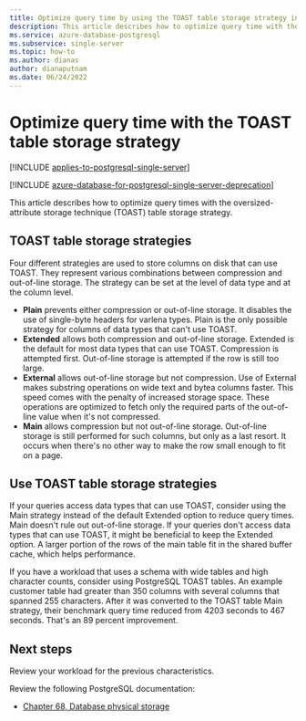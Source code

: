```yaml
---
title: Optimize query time by using the TOAST table storage strategy in Azure Database for PostgreSQL - Single Server
description: This article describes how to optimize query time with the TOAST table storage strategy on an Azure Database for PostgreSQL - Single Server.
ms.service: azure-database-postgresql
ms.subservice: single-server
ms.topic: how-to
ms.author: dianas
author: dianaputnam
ms.date: 06/24/2022
---
```


# Optimize query time with the TOAST table storage strategy

[!INCLUDE [applies-to-postgresql-single-server](../includes/applies-to-postgresql-single-server.md)]

[!INCLUDE [azure-database-for-postgresql-single-server-deprecation](../includes/azure-database-for-postgresql-single-server-deprecation.md)]

This article describes how to optimize query times with the oversized-attribute storage technique (TOAST) table storage strategy.

## TOAST table storage strategies

Four different strategies are used to store columns on disk that can use TOAST. They represent various combinations between compression and out-of-line storage. The strategy can be set at the level of data type and at the column level.
- **Plain** prevents either compression or out-of-line storage. It disables the use of single-byte headers for varlena types. Plain is the only possible strategy for columns of data types that can't use TOAST.
- **Extended** allows both compression and out-of-line storage. Extended is the default for most data types that can use TOAST. Compression is attempted first. Out-of-line storage is attempted if the row is still too large.
- **External** allows out-of-line storage but not compression. Use of External makes substring operations on wide text and bytea columns faster. This speed comes with the penalty of increased storage space. These operations are optimized to fetch only the required parts of the out-of-line value when it's not compressed.
- **Main** allows compression but not out-of-line storage. Out-of-line storage is still performed for such columns, but only as a last resort. It occurs when there's no other way to make the row small enough to fit on a page.

## Use TOAST table storage strategies

If your queries access data types that can use TOAST, consider using the Main strategy instead of the default Extended option to reduce query times. Main doesn't rule out out-of-line storage. If your queries don't access data types that can use TOAST, it might be beneficial to keep the Extended option. A larger portion of the rows of the main table fit in the shared buffer cache, which helps performance.

If you have a workload that uses a schema with wide tables and high character counts, consider using PostgreSQL TOAST tables. An example customer table had greater than 350 columns with several columns that spanned 255 characters. After it was converted to the TOAST table Main strategy, their benchmark query time reduced from 4203 seconds to 467 seconds. That's an 89 percent improvement.

## Next steps

Review your workload for the previous characteristics.

Review the following PostgreSQL documentation: 
- [Chapter 68, Database physical storage](https://www.postgresql.org/docs/current/storage-toast.html) 
